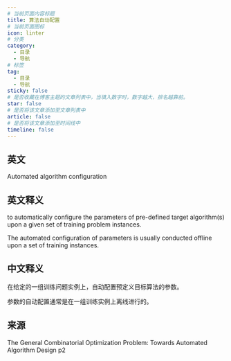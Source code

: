 ```yaml
---
# 当前页面内容标题
title: 算法自动配置
# 当前页面图标
icon: linter
# 分类
category:
  - 目录
  - 导航
# 标签
tag:
  - 目录
  - 导航
sticky: false
# 是否收藏在博客主题的文章列表中，当填入数字时，数字越大，排名越靠前。
star: false
# 是否将该文章添加至文章列表中
article: false
# 是否将该文章添加至时间线中
timeline: false
---
```

## 英文
 
Automated algorithm configuration 

## 英文释义

to automatically configure the parameters of pre-defined target algorithm(s) upon a given set of training problem instances.

The automated configuration of parameters is usually conducted offline upon a set of training instances.

## 中文释义

在给定的一组训练问题实例上，自动配置预定义目标算法的参数。

参数的自动配置通常是在一组训练实例上离线进行的。

## 来源

The General Combinatorial Optimization Problem: Towards Automated Algorithm Design p2 
